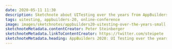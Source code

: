 ```yaml
---
date: 2020-05-11 11:30
description: Sketchnote about UITesting over the years from AppBuilders 2020 (online conference)
tags: uitesting, appbuilders-20, online-conference
image: images/sketchnotes/appbuilders20-uitesting-over-the-years-small.jpg
sketchnoteMetadata.contentCreator: Peter Steinberger
sketchnoteMetadata.linkToContentCreator: https://twitter.com/steipete
sketchnoteMetadata.heading: AppBuilders 2020: UI Testing over the years
---
```

